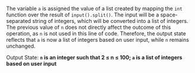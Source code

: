 The variable `a` is assigned the value of a list created by mapping the `int` function over the result of `input().split()`. The input will be a space-separated string of integers, which will be converted into a list of integers. The previous value of `n` does not directly affect the outcome of this operation, as `n` is not used in this line of code. Therefore, the output state reflects that `a` is now a list of integers based on user input, while `n` remains unchanged.

Output State: **`n` is an integer such that 2 ≤ n ≤ 100; `a` is a list of integers based on user input**